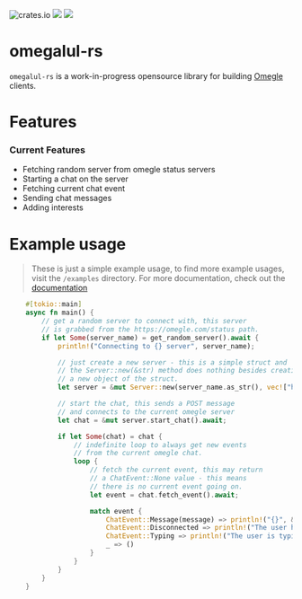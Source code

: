 ![crates.io](https://img.shields.io/crates/v/$CRATE.svg) <img src="https://www.code-inspector.com/project/26946/score/svg"> <img src="https://www.code-inspector.com/project/26946/status/svg">

# omegalul-rs
``omegalul-rs`` is a work-in-progress opensource library for building [Omegle](https://omegle.com) clients. 

# Features
### Current Features
* Fetching random server from omegle status servers
* Starting a chat on the server
* Fetching current chat event 
* Sending chat messages
* Adding interests

# Example usage
> These is just a simple example usage, to find more example usages, visit the ``/examples`` directory. 
> For more documentation, check out the [documentation](https://docs.rs/omegalul/0.1.0/omegalul/)

```rs
    #[tokio::main]
    async fn main() {
        // get a random server to connect with, this server
        // is grabbed from the https://omegle.com/status path.
        if let Some(server_name) = get_random_server().await {
            println!("Connecting to {} server", server_name);

            // just create a new server - this is a simple struct and 
            // the Server::new(&str) method does nothing besides creating
            // a new object of the struct.
            let server = &mut Server::new(server_name.as_str(), vec!["hors".to_string(), "discord".to_string()]);

            // start the chat, this sends a POST message  
            // and connects to the current omegle server
            let chat = &mut server.start_chat().await;

            if let Some(chat) = chat {
                // indefinite loop to always get new events
                // from the current omegle chat.
                loop {
                    // fetch the current event, this may return 
                    // a ChatEvent::None value - this means
                    // there is no current event going on.
                    let event = chat.fetch_event().await;

                    match event {
                        ChatEvent::Message(message) => println!("{}", &message),
                        ChatEvent::Disconnected => println!("The user has disconnected... mean."),
                        ChatEvent::Typing => println!("The user is typing... how exciting!"),
                        _ => ()
                    }
                }
            }
        }
    }
```